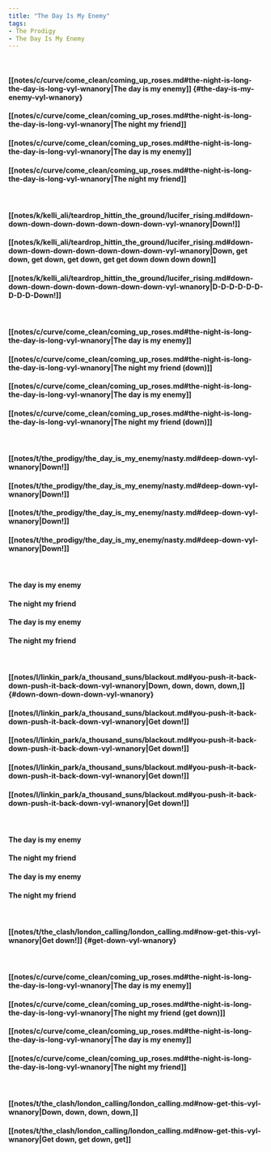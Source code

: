 ```yaml
---
title: "The Day Is My Enemy"
tags:
- The Prodigy
- The Day Is My Enemy
---
```

&nbsp;
#### [[notes/c/curve/come_clean/coming_up_roses.md#the-night-is-long-the-day-is-long-vyl-wnanory|The day is my enemy]] {#the-day-is-my-enemy-vyl-wnanory}
#### [[notes/c/curve/come_clean/coming_up_roses.md#the-night-is-long-the-day-is-long-vyl-wnanory|The night my friend]]
#### [[notes/c/curve/come_clean/coming_up_roses.md#the-night-is-long-the-day-is-long-vyl-wnanory|The day is my enemy]]
#### [[notes/c/curve/come_clean/coming_up_roses.md#the-night-is-long-the-day-is-long-vyl-wnanory|The night my friend]]
&nbsp;
#### [[notes/k/kelli_ali/teardrop_hittin_the_ground/lucifer_rising.md#down-down-down-down-down-down-down-down-vyl-wnanory|Down!]]
#### [[notes/k/kelli_ali/teardrop_hittin_the_ground/lucifer_rising.md#down-down-down-down-down-down-down-down-vyl-wnanory|Down, get down, get down, get down, get get down down down down]]
#### [[notes/k/kelli_ali/teardrop_hittin_the_ground/lucifer_rising.md#down-down-down-down-down-down-down-down-vyl-wnanory|D-D-D-D-D-D-D-D-D-Down!]]
&nbsp;
#### [[notes/c/curve/come_clean/coming_up_roses.md#the-night-is-long-the-day-is-long-vyl-wnanory|The day is my enemy]]
#### [[notes/c/curve/come_clean/coming_up_roses.md#the-night-is-long-the-day-is-long-vyl-wnanory|The night my friend (down)]]
#### [[notes/c/curve/come_clean/coming_up_roses.md#the-night-is-long-the-day-is-long-vyl-wnanory|The day is my enemy]]
#### [[notes/c/curve/come_clean/coming_up_roses.md#the-night-is-long-the-day-is-long-vyl-wnanory|The night my friend (down)]]
&nbsp;
#### [[notes/t/the_prodigy/the_day_is_my_enemy/nasty.md#deep-down-vyl-wnanory|Down!]]
#### [[notes/t/the_prodigy/the_day_is_my_enemy/nasty.md#deep-down-vyl-wnanory|Down!]]
#### [[notes/t/the_prodigy/the_day_is_my_enemy/nasty.md#deep-down-vyl-wnanory|Down!]]
#### [[notes/t/the_prodigy/the_day_is_my_enemy/nasty.md#deep-down-vyl-wnanory|Down!]]
&nbsp;
#### The day is my enemy
#### The night my friend
#### The day is my enemy
#### The night my friend
&nbsp;
#### [[notes/l/linkin_park/a_thousand_suns/blackout.md#you-push-it-back-down-push-it-back-down-vyl-wnanory|Down, down, down, down,]] {#down-down-down-down-vyl-wnanory}
#### [[notes/l/linkin_park/a_thousand_suns/blackout.md#you-push-it-back-down-push-it-back-down-vyl-wnanory|Get down!]]
#### [[notes/l/linkin_park/a_thousand_suns/blackout.md#you-push-it-back-down-push-it-back-down-vyl-wnanory|Get down!]]
#### [[notes/l/linkin_park/a_thousand_suns/blackout.md#you-push-it-back-down-push-it-back-down-vyl-wnanory|Get down!]]
#### [[notes/l/linkin_park/a_thousand_suns/blackout.md#you-push-it-back-down-push-it-back-down-vyl-wnanory|Get down!]]
&nbsp;
#### The day is my enemy
#### The night my friend
#### The day is my enemy
#### The night my friend
&nbsp;
#### [[notes/t/the_clash/london_calling/london_calling.md#now-get-this-vyl-wnanory|Get down!]] {#get-down-vyl-wnanory}
&nbsp;
#### [[notes/c/curve/come_clean/coming_up_roses.md#the-night-is-long-the-day-is-long-vyl-wnanory|The day is my enemy]]
#### [[notes/c/curve/come_clean/coming_up_roses.md#the-night-is-long-the-day-is-long-vyl-wnanory|The night my friend (get down)]]
#### [[notes/c/curve/come_clean/coming_up_roses.md#the-night-is-long-the-day-is-long-vyl-wnanory|The day is my enemy]]
#### [[notes/c/curve/come_clean/coming_up_roses.md#the-night-is-long-the-day-is-long-vyl-wnanory|The night my friend]]
&nbsp;
#### [[notes/t/the_clash/london_calling/london_calling.md#now-get-this-vyl-wnanory|Down, down, down, down,]]
#### [[notes/t/the_clash/london_calling/london_calling.md#now-get-this-vyl-wnanory|Get down, get down, get]]
